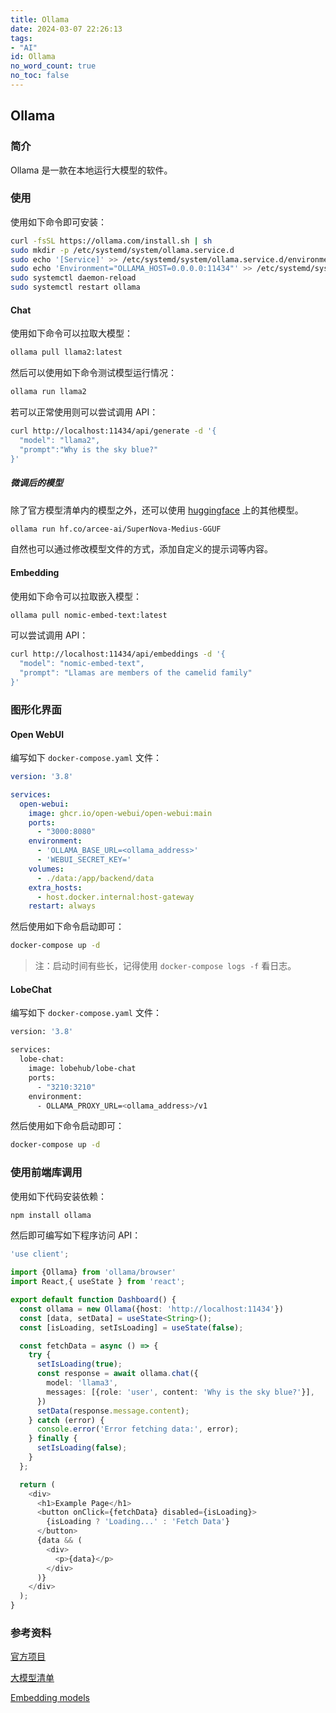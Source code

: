 ```yaml
---
title: Ollama
date: 2024-03-07 22:26:13
tags:
- "AI"
id: Ollama
no_word_count: true
no_toc: false
---
```


## Ollama 

### 简介

Ollama 是一款在本地运行大模型的软件。

### 使用

使用如下命令即可安装：

```bash
curl -fsSL https://ollama.com/install.sh | sh
sudo mkdir -p /etc/systemd/system/ollama.service.d
sudo echo '[Service]' >> /etc/systemd/system/ollama.service.d/environment.conf
sudo echo 'Environment="OLLAMA_HOST=0.0.0.0:11434"' >> /etc/systemd/system/ollama.service.d/environment.conf
sudo systemctl daemon-reload
sudo systemctl restart ollama
```

#### Chat

使用如下命令可以拉取大模型：

```bash
ollama pull llama2:latest
```

然后可以使用如下命令测试模型运行情况：

```bash
ollama run llama2
```

若可以正常使用则可以尝试调用 API：

```bash
curl http://localhost:11434/api/generate -d '{
  "model": "llama2",
  "prompt":"Why is the sky blue?"
}'
```

##### 微调后的模型

除了官方模型清单内的模型之外，还可以使用 [huggingface](https://huggingface.co/models?library=gguf) 上的其他模型。

```bash
ollama run hf.co/arcee-ai/SuperNova-Medius-GGUF
```

自然也可以通过修改模型文件的方式，添加自定义的提示词等内容。

#### Embedding

使用如下命令可以拉取嵌入模型：

```bash
ollama pull nomic-embed-text:latest
```

可以尝试调用 API：

```bash
curl http://localhost:11434/api/embeddings -d '{
  "model": "nomic-embed-text",
  "prompt": "Llamas are members of the camelid family"
}'
```

### 图形化界面

#### Open WebUI

编写如下 `docker-compose.yaml` 文件：

```yaml
version: '3.8'

services:
  open-webui:
    image: ghcr.io/open-webui/open-webui:main
    ports:
      - "3000:8080"
    environment:
      - 'OLLAMA_BASE_URL=<ollama_address>'
      - 'WEBUI_SECRET_KEY='
    volumes:
      - ./data:/app/backend/data
    extra_hosts:
      - host.docker.internal:host-gateway
    restart: always
```

然后使用如下命令启动即可：

```bash
docker-compose up -d 
```

> 注：启动时间有些长，记得使用 `docker-compose logs -f` 看日志。

#### LobeChat

编写如下 `docker-compose.yaml` 文件：

```bash
version: '3.8'

services:
  lobe-chat:
    image: lobehub/lobe-chat
    ports:
      - "3210:3210"
    environment:
      - OLLAMA_PROXY_URL=<ollama_address>/v1
```

然后使用如下命令启动即可：

```bash
docker-compose up -d 
```

### 使用前端库调用

使用如下代码安装依赖：

```bash
npm install ollama
```

然后即可编写如下程序访问 API：

```typescript jsx
'use client';

import {Ollama} from 'ollama/browser'
import React,{ useState } from 'react';

export default function Dashboard() {
  const ollama = new Ollama({host: 'http://localhost:11434'})
  const [data, setData] = useState<String>();
  const [isLoading, setIsLoading] = useState(false);

  const fetchData = async () => {
    try {
      setIsLoading(true);
      const response = await ollama.chat({
        model: 'llama3',
        messages: [{role: 'user', content: 'Why is the sky blue?'}],
      })
      setData(response.message.content);
    } catch (error) {
      console.error('Error fetching data:', error);
    } finally {
      setIsLoading(false);
    }
  };

  return (
    <div>
      <h1>Example Page</h1>
      <button onClick={fetchData} disabled={isLoading}>
        {isLoading ? 'Loading...' : 'Fetch Data'}
      </button>
      {data && (
        <div>
          <p>{data}</p>
        </div>
      )}
    </div>
  );
}
```

### 参考资料

[官方项目](https://github.com/ollama/ollama)

[大模型清单](https://ollama.com/library)

[Embedding models](https://ollama.com/blog/embedding-models)
